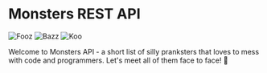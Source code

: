 # Monsters REST API

![Fooz](./static/yellow-150x150.jpg)
![Bazz](./static/blue-150x150.jpg)
![Koo](./static/violet-150x150.jpg)

Welcome to Monsters API - a short list of silly pranksters that loves to mess with code and programmers. Let's meet all of them face to face! 💪
